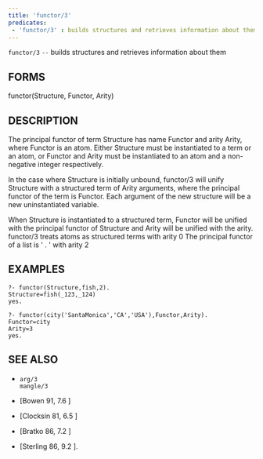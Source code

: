 ```yaml
---
title: 'functor/3'
predicates:
 - 'functor/3' : builds structures and retrieves information about them
---
```

`functor/3` `--` builds structures and retrieves information about them


## FORMS

functor(Structure, Functor, Arity)


## DESCRIPTION

The principal functor of term Structure has name Functor and arity Arity, where Functor is an atom. Either Structure must be instantiated to a term or an atom, or Functor and Arity must be instantiated to an atom and a non-negative integer respectively.

In the case where Structure is initially unbound, functor/3 will unify Structure with a structured term of Arity arguments, where the principal functor of the term is Functor. Each argument of the new structure will be a new uninstantiated variable.

When Structure is instantiated to a structured term, Functor will be unified with the principal functor of Structure and Arity will be unified with the arity. functor/3 treats atoms as structured terms with arity 0 The principal functor of a list is ' . ' with arity 2


## EXAMPLES

```
?- functor(Structure,fish,2).
Structure=fish(_123,_124)
yes.
```

```
?- functor(city('SantaMonica','CA','USA'),Functor,Arity).
Functor=city
Arity=3
yes.
```


## SEE ALSO

- `arg/3`  
`mangle/3`

- [Bowen 91, 7.6 ]
- [Clocksin 81, 6.5 ]
- [Bratko 86, 7.2 ]
- [Sterling 86, 9.2 ]. 
